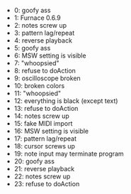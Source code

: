 - 0: goofy ass
- 1: Furnace 0.6.9
- 2: notes screw up
- 3: pattern lag/repeat 
- 4: reverse playback
- 5: goofy ass
- 6: MSW setting is visible
- 7: "whoopsied"
- 8: refuse to doAction
- 9: oscilloscope broken
- 10: broken colors
- 11: "whoopsied"
- 12: everything is black (except text)
- 13: refuse to doAction
- 14: notes screw up
- 15: fake MIDI import
- 16: MSW setting is visible
- 17: pattern lag/repeat
- 18: cursor screws up
- 19: note input may terminate program
- 20: goofy ass
- 21: reverse playback
- 22: notes screw up
- 23: refuse to doAction
